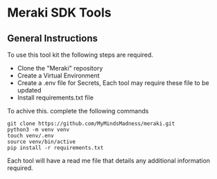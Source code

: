 # Meraki SDK Tools

## General Instructions

To use this tool kit the following steps are required. 

- Clone the "Meraki" repository
- Create a Virtual Environment
- Create a .env file for Secrets, Each tool may require these file to be updated
- Install requirements.txt file

To achive this. complete the following commands

    git clone https://github.com/MyMindsMadness/meraki.git
    python3 -m venv venv
    touch venv/.env
    source venv/bin/active
    pip install -r requirements.txt

Each tool will have a read me file that details any additional information required. 

